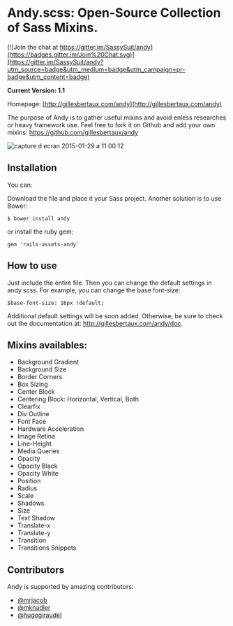 # Andy.scss: Open-Source Collection of Sass Mixins.

[![Join the chat at https://gitter.im/SassySuit/andy](https://badges.gitter.im/Join%20Chat.svg)](https://gitter.im/SassySuit/andy?utm_source=badge&utm_medium=badge&utm_campaign=pr-badge&utm_content=badge)

**Current Version: 1.1**

Homepage: [http://gillesbertaux.com/andy](http://gillesbertaux.com/andy)

The purpose of Andy is to gather useful mixins and avoid enless researches or heavy framework use. Feel free to fork it on Github and add your own mixins: https://github.com/gillesbertaux/andy

![capture d ecran 2015-01-29 a 11 00 12](https://cloud.githubusercontent.com/assets/3040867/5955722/2054b498-a7a6-11e4-9459-566282586c82.png)

## Installation

You can:

Download the file and place it your Sass project. Another solution is to use Bower:

```
$ bower install andy
```
or install the ruby gem:

```
gem 'rails-assets-andy'
```

## How to use

Just include the entire file. Then you can change the default settings in andy.scss. For example, you can change the base font-size:

```
$base-font-size: 16px !default;
```

Additional default settings will be soon added. Otherwise, be sure to check out the documentation at: http://gillesbertaux.com/andy/doc.

## Mixins availables:
  - Background Gradient
  - Background Size
  - Border Corners
  - Box Sizing
  - Center Block
  - Centering Block: Horizontal, Vertical, Both
  - Clearfix
  - Div Outline
  - Font Face
  - Hardware Acceleration
  - Image Retina
  - Line-Height
  - Media Queries
  - Opacity
  - Opacity Black
  - Opacity White
  - Position
  - Radius
  - Scale
  - Shadows
  - Size
  - Text Shadow
  - Translate-x
  - Translate-y
  - Transition
  - Transitions Snippets

## Contributors

Andy is supported by amazing contributors:
- [@mrjacob](https://github.com/mrjacob)
- [@mknadler](https://github.com/mknadler)
- [@hugogiraudel](https://github.com/HugoGiraudel)